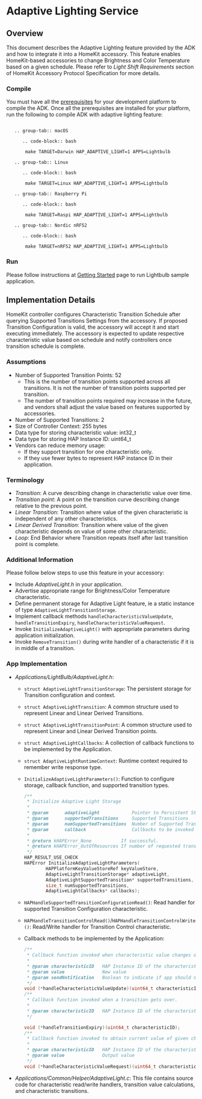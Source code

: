 Adaptive Lighting Service
=========================

## Overview
This document describes the Adaptive Lighting feature provided by the ADK and how to integrate it into a HomeKit
accessory. This feature enables HomeKit-based accessories to change Brightness and Color Temperature based on a given
schedule. Please refer to *Light Shift Requirements* section of HomeKit Accessory Protocol Specification for more
details.

### Compile
You must have all the [prerequisites](getting_started.md) for your development platform to compile the ADK. Once all the
prerequisites are installed for your platform, run the following to compile ADK with adaptive lighting feature:

``` tabs::

   .. group-tab:: macOS

      .. code-block:: bash

       make TARGET=Darwin HAP_ADAPTIVE_LIGHT=1 APPS=Lightbulb

   .. group-tab:: Linux

      .. code-block:: bash

       make TARGET=Linux HAP_ADAPTIVE_LIGHT=1 APPS=Lightbulb

   .. group-tab:: Raspberry Pi

      .. code-block:: bash

       make TARGET=Raspi HAP_ADAPTIVE_LIGHT=1 APPS=Lightbulb

   .. group-tab:: Nordic nRF52

      .. code-block:: bash

       make TARGET=nRF52 HAP_ADAPTIVE_LIGHT=1 APPS=Lightbulb

```

### Run
Please follow instructions at [Getting Started](getting_started.md) page to run Lightbulb sample application.

## Implementation Details
HomeKit controller configures Characteristic Transition Schedule after querying Supported Transitions Settings
from the accessory. If proposed Transition Configuration is valid, the accessory will accept it and start executing
immediately. The accessory is expected to update respective characteristic value based on schedule and notify
controllers once transition schedule is complete.

### Assumptions
- Number of Supported Transition Points: 52
  - This is the number of transition points supported across all transitions. It is not the number of transition points
    supported per transition.
  - The number of transition points required may increase in the future, and vendors shall adjust the value based on
    features supported by accessories.
- Number of Supported Transitions: 2
- Size of Controller Context: 255 bytes
- Data type for storing characteristic value: int32_t
- Data type for storing HAP Instance ID: uint64_t
- Vendors can reduce memory usage:
  - If they support transition for one characteristic only.
  - If they use fewer bytes to represent HAP instance ID in their application.

### Terminology
- *Transition*: A curve describing change in characteristic value over time.
- *Transition point*: A point on the transition curve describing change relative to the previous point.
- *Linear Transition*: Transition where value of the given characteristic is independent of any other characteristics.
- *Linear Derived Transition*: Transition where value of the given characteristic depends on value of some other
characteristic.
- *Loop*: End Behavior where Transition repeats itself after last transition point is complete.

### Additional Information
Please follow below steps to use this feature in your accessory:
- Include *AdaptiveLight.h* in your application.
- Advertise appropriate range for Brightness/Color Temperature characteristic.
- Define permanent storage for Adaptive Light feature, ie a static instance of type `AdaptiveLightTransitionStorage`.
- Implement callback methods `handleCharacteristicValueUpdate`, `handleTransitionExpiry`,
`handleCharacteristicValueRequest`.
- Invoke `InitializeAdaptiveLight()` with appropriate parameters during application initialization.
- Invoke `RemoveTransition()` during write handler of a characteristic if it is in middle of a transition.

### App Implementation
- *Applications/LightBulb/AdaptiveLight.h*:
  - `struct AdaptiveLightTransitionStorage`: The persistent storage for Transition configuration and context.
  - `struct AdaptiveLightTransition`: A common structure used to represent Linear and Linear Derived Transitions.
  - `struct AdaptiveLightTransitionPoint`: A common structure used to represent Linear and Linear Derived Transition
    points.
  - `struct AdaptiveLightCallbacks`: A collection of callback functions to be implemented by the Application.
  - `struct AdaptiveLightRuntimeContext`: Runtime context required to remember write response type.
  - `InitializeAdaptiveLightParameters()`: Function to configure storage, callback function, and supported transition
types.

    ```c
    /**
     * Initialize Adaptive Light Storage
     *
     * @param      adaptiveLight            Pointer to Persistent Storage
     * @param      supportedTransitions     Supported Transitions
     * @param      numSupportedTransitions  Number of Supported Transitions
     * @param      callback                 Callbacks to be invoked for requests and notifications
     *
     * @return kHAPError_None           If successful.
     * @return kHAPError_OutOfResources If number of requested transitions is more than supported.
     */
    HAP_RESULT_USE_CHECK
    HAPError InitializeAdaptiveLightParameters(
            HAPPlatformKeyValueStoreRef keyValueStore,
            AdaptiveLightTransitionStorage* adaptiveLight,
            AdaptiveLightSupportedTransition* supportedTransitions,
            size_t numSupportedTransitions,
            AdaptiveLightCallbacks* callbacks);
    ```

  - `HAPHandleSupportedTransitionConfigurationRead()`: Read handler for supported Transition Configuration
     characteristic.
  - `HAPHandleTransitionControlRead()`/`HAPHandleTransitionControlWrite()`: Read/Write handler for Transition Control
    characteristic.
  - Callback methods to be implemented by the Application:

    ```c
    /**
     * Callback function invoked when characteristic value changes during transition.
     *
     * @param characteristicID   HAP Instance ID of the characteristic.
     * @param value              New value
     * @param sendNotification   Boolean to indicate if app should notify controller of value change
     */
    void (*handleCharacteristicValueUpdate)(uint64_t characteristicID, int32_t value, bool sendNotification);
    /**
     * Callback function invoked when a transition gets over.
     *
     * @param characteristicID   HAP Instance ID of the characteristic.
     */

    void (*handleTransitionExpiry)(uint64_t characteristicID);
    /**
     * Callback function invoked to obtain current value of given characteristic.
     *
     * @param characteristicID   HAP Instance ID of the characteristic.
     * @param value              Output value
     */
    void (*handleCharacteristicValueRequest)(uint64_t characteristicID, int32_t* value);
    ```

- *Applications/Common/Helper/AdaptiveLight.c*:
This file contains source code for characteristic read/write handlers, transition value calculations, and characteristic
transitions.
